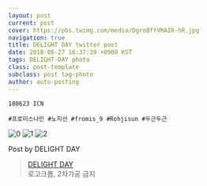 ```yaml
---
layout: post
current: post
cover: https://pbs.twimg.com/media/DgroBfYVMAIR-hR.jpg
navigation: true
title: DELIGHT DAY twitter post
date: 2018-06-27 16:37:39 +0900 KST
tags: DELIGHT-DAY photo
class: post-template
subclass: post tag-photo
author: auto-posting
---
```


```  
180623 ICN  
  
#프로미스나인 #노지선 #fromis_9 #Rohjisun #두근두근  

```

![0](https://pbs.twimg.com/media/DgroAoXVQAAWpSD.jpg)
![1](https://pbs.twimg.com/media/DgroBBdVMAEOk7F.jpg)
![2](https://pbs.twimg.com/media/DgroBfYVMAIR-hR.jpg)


Post by DELIGHT DAY

> [DELIGHT DAY](https://twitter.com/delightday_JS)  
  로고크롭, 2차가공 금지
